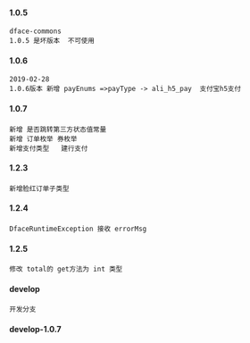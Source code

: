 #### 1.0.5
```
dface-commons 
1.0.5 是坏版本  不可使用
```
#### 1.0.6 
```
2019-02-28 
1.0.6版本 新增 payEnums =>payType -> ali_h5_pay  支付宝h5支付
```
#### 1.0.7
```
新增 是否跳转第三方状态值常量
新增 订单枚举 券枚举
新增支付类型   建行支付
```
#### 1.2.3
```
新增脸红订单子类型
```
#### 1.2.4
```
DfaceRuntimeException 接收 errorMsg
```
#### 1.2.5
```
修改 total的 get方法为 int 类型
```

#### develop
```
开发分支
```
#### develop-1.0.7
```
```